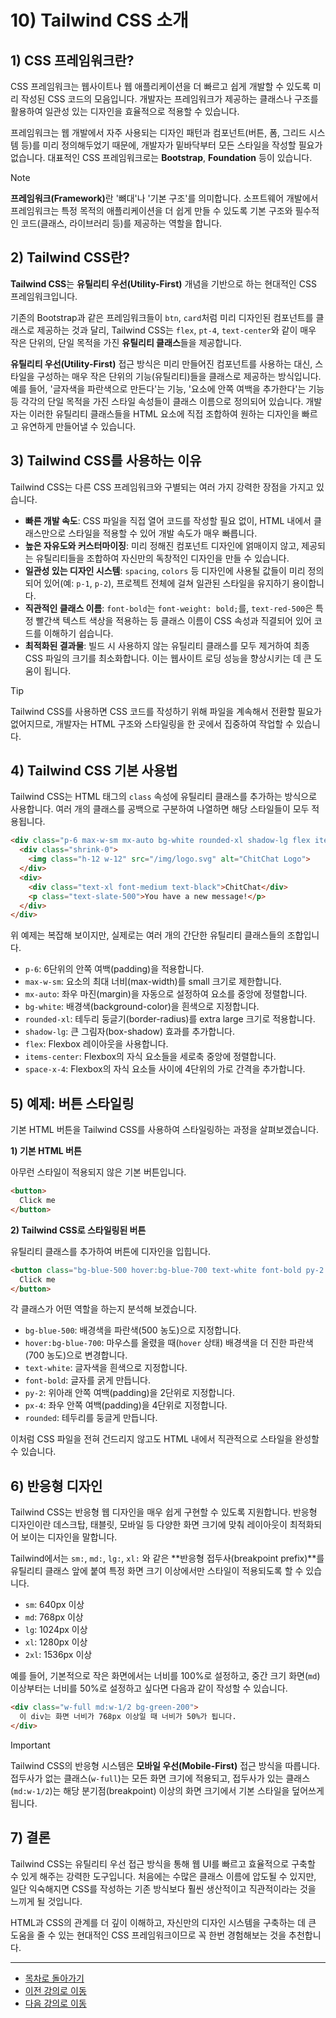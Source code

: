 # 10) Tailwind CSS 소개

## 1) CSS 프레임워크란?

CSS 프레임워크는 웹사이트나 웹 애플리케이션을 더 빠르고 쉽게 개발할 수 있도록 미리 작성된 CSS 코드의 모음입니다. 개발자는 프레임워크가 제공하는 클래스나 구조를 활용하여 일관성 있는 디자인을 효율적으로 적용할 수 있습니다.

프레임워크는 웹 개발에서 자주 사용되는 디자인 패턴과 컴포넌트(버튼, 폼, 그리드 시스템 등)를 미리 정의해두었기 때문에, 개발자가 밑바닥부터 모든 스타일을 작성할 필요가 없습니다. 대표적인 CSS 프레임워크로는 **Bootstrap**, **Foundation** 등이 있습니다.

> [!NOTE]
> <strong>프레임워크(Framework)</strong>란 '뼈대'나 '기본 구조'를 의미합니다. 소프트웨어 개발에서 프레임워크는 특정 목적의 애플리케이션을 더 쉽게 만들 수 있도록 기본 구조와 필수적인 코드(클래스, 라이브러리 등)를 제공하는 역할을 합니다.

## 2) Tailwind CSS란?

<strong>Tailwind CSS</strong>는 <strong>유틸리티 우선(Utility-First)</strong> 개념을 기반으로 하는 현대적인 CSS 프레임워크입니다.

기존의 Bootstrap과 같은 프레임워크들이 `btn`, `card`처럼 미리 디자인된 컴포넌트를 클래스로 제공하는 것과 달리, Tailwind CSS는 `flex`, `pt-4`, `text-center`와 같이 매우 작은 단위의, 단일 목적을 가진 <strong>유틸리티 클래스</strong>들을 제공합니다.

<strong>유틸리티 우선(Utility-First)</strong> 접근 방식은 미리 만들어진 컴포넌트를 사용하는 대신, 스타일을 구성하는 매우 작은 단위의 기능(유틸리티)들을 클래스로 제공하는 방식입니다. 예를 들어, '글자색을 파란색으로 만든다'는 기능, '요소에 안쪽 여백을 추가한다'는 기능 등 각각의 단일 목적을 가진 스타일 속성들이 클래스 이름으로 정의되어 있습니다. 개발자는 이러한 유틸리티 클래스들을 HTML 요소에 직접 조합하여 원하는 디자인을 빠르고 유연하게 만들어낼 수 있습니다.

## 3) Tailwind CSS를 사용하는 이유

Tailwind CSS는 다른 CSS 프레임워크와 구별되는 여러 가지 강력한 장점을 가지고 있습니다.

-   **빠른 개발 속도**: CSS 파일을 직접 열어 코드를 작성할 필요 없이, HTML 내에서 클래스만으로 스타일을 적용할 수 있어 개발 속도가 매우 빠릅니다.
-   **높은 자유도와 커스터마이징**: 미리 정해진 컴포넌트 디자인에 얽매이지 않고, 제공되는 유틸리티들을 조합하여 자신만의 독창적인 디자인을 만들 수 있습니다.
-   **일관성 있는 디자인 시스템**: `spacing`, `colors` 등 디자인에 사용될 값들이 미리 정의되어 있어(예: `p-1`, `p-2`), 프로젝트 전체에 걸쳐 일관된 스타일을 유지하기 용이합니다.
-   **직관적인 클래스 이름**: `font-bold`는 `font-weight: bold;`를, `text-red-500`은 특정 빨간색 텍스트 색상을 적용하는 등 클래스 이름이 CSS 속성과 직결되어 있어 코드를 이해하기 쉽습니다.
-   **최적화된 결과물**: 빌드 시 사용하지 않는 유틸리티 클래스를 모두 제거하여 최종 CSS 파일의 크기를 최소화합니다. 이는 웹사이트 로딩 성능을 향상시키는 데 큰 도움이 됩니다.

> [!TIP]
> Tailwind CSS를 사용하면 CSS 코드를 작성하기 위해 파일을 계속해서 전환할 필요가 없어지므로, 개발자는 HTML 구조와 스타일링을 한 곳에서 집중하여 작업할 수 있습니다.

## 4) Tailwind CSS 기본 사용법

Tailwind CSS는 HTML 태그의 `class` 속성에 유틸리티 클래스를 추가하는 방식으로 사용합니다. 여러 개의 클래스를 공백으로 구분하여 나열하면 해당 스타일들이 모두 적용됩니다.

```html
<div class="p-6 max-w-sm mx-auto bg-white rounded-xl shadow-lg flex items-center space-x-4">
  <div class="shrink-0">
    <img class="h-12 w-12" src="/img/logo.svg" alt="ChitChat Logo">
  </div>
  <div>
    <div class="text-xl font-medium text-black">ChitChat</div>
    <p class="text-slate-500">You have a new message!</p>
  </div>
</div>
```

위 예제는 복잡해 보이지만, 실제로는 여러 개의 간단한 유틸리티 클래스들의 조합입니다.

-   `p-6`: 6단위의 안쪽 여백(padding)을 적용합니다.
-   `max-w-sm`: 요소의 최대 너비(max-width)를 small 크기로 제한합니다.
-   `mx-auto`: 좌우 마진(margin)을 자동으로 설정하여 요소를 중앙에 정렬합니다.
-   `bg-white`: 배경색(background-color)을 흰색으로 지정합니다.
-   `rounded-xl`: 테두리 둥글기(border-radius)를 extra large 크기로 적용합니다.
-   `shadow-lg`: 큰 그림자(box-shadow) 효과를 추가합니다.
-   `flex`: Flexbox 레이아웃을 사용합니다.
-   `items-center`: Flexbox의 자식 요소들을 세로축 중앙에 정렬합니다.
-   `space-x-4`: Flexbox의 자식 요소들 사이에 4단위의 가로 간격을 추가합니다.

## 5) 예제: 버튼 스타일링

기본 HTML 버튼을 Tailwind CSS를 사용하여 스타일링하는 과정을 살펴보겠습니다.

**1) 기본 HTML 버튼**

아무런 스타일이 적용되지 않은 기본 버튼입니다.

```html
<button>
  Click me
</button>
```

**2) Tailwind CSS로 스타일링된 버튼**

유틸리티 클래스를 추가하여 버튼에 디자인을 입힙니다.

```html
<button class="bg-blue-500 hover:bg-blue-700 text-white font-bold py-2 px-4 rounded">
  Click me
</button>
```

각 클래스가 어떤 역할을 하는지 분석해 보겠습니다.

-   `bg-blue-500`: 배경색을 파란색(500 농도)으로 지정합니다.
-   `hover:bg-blue-700`: 마우스를 올렸을 때(`hover` 상태) 배경색을 더 진한 파란색(700 농도)으로 변경합니다.
-   `text-white`: 글자색을 흰색으로 지정합니다.
-   `font-bold`: 글자를 굵게 만듭니다.
-   `py-2`: 위아래 안쪽 여백(padding)을 2단위로 지정합니다.
-   `px-4`: 좌우 안쪽 여백(padding)을 4단위로 지정합니다.
-   `rounded`: 테두리를 둥글게 만듭니다.

이처럼 CSS 파일을 전혀 건드리지 않고도 HTML 내에서 직관적으로 스타일을 완성할 수 있습니다.

## 6) 반응형 디자인

Tailwind CSS는 반응형 웹 디자인을 매우 쉽게 구현할 수 있도록 지원합니다. 반응형 디자인이란 데스크탑, 태블릿, 모바일 등 다양한 화면 크기에 맞춰 레이아웃이 최적화되어 보이는 디자인을 말합니다.

Tailwind에서는 `sm:`, `md:`, `lg:`, `xl:` 와 같은 **반응형 접두사(breakpoint prefix)**를 유틸리티 클래스 앞에 붙여 특정 화면 크기 이상에서만 스타일이 적용되도록 할 수 있습니다.

-   `sm`: 640px 이상
-   `md`: 768px 이상
-   `lg`: 1024px 이상
-   `xl`: 1280px 이상
-   `2xl`: 1536px 이상

예를 들어, 기본적으로 작은 화면에서는 너비를 100%로 설정하고, 중간 크기 화면(`md`) 이상부터는 너비를 50%로 설정하고 싶다면 다음과 같이 작성할 수 있습니다.

```html
<div class="w-full md:w-1/2 bg-green-200">
  이 div는 화면 너비가 768px 이상일 때 너비가 50%가 됩니다.
</div>
```

> [!IMPORTANT]
> Tailwind CSS의 반응형 시스템은 **모바일 우선(Mobile-First)** 접근 방식을 따릅니다. 접두사가 없는 클래스(`w-full`)는 모든 화면 크기에 적용되고, 접두사가 있는 클래스(`md:w-1/2`)는 해당 분기점(breakpoint) 이상의 화면 크기에서 기본 스타일을 덮어쓰게 됩니다.

## 7) 결론

Tailwind CSS는 유틸리티 우선 접근 방식을 통해 웹 UI를 빠르고 효율적으로 구축할 수 있게 해주는 강력한 도구입니다. 처음에는 수많은 클래스 이름에 압도될 수 있지만, 일단 익숙해지면 CSS를 작성하는 기존 방식보다 훨씬 생산적이고 직관적이라는 것을 느끼게 될 것입니다.

HTML과 CSS의 관계를 더 깊이 이해하고, 자신만의 디자인 시스템을 구축하는 데 큰 도움을 줄 수 있는 현대적인 CSS 프레임워크이므로 꼭 한번 경험해보는 것을 추천합니다.

---

- [목차로 돌아가기](./README.md)
- [이전 강의로 이동](./09-Intro-to-Testing.md)
- [다음 강의로 이동](./11-Advanced-Form-Handling.md) 